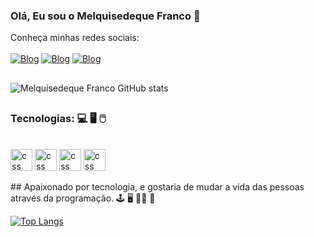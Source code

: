 
### Olá, Eu sou o Melquisedeque Franco 👋
Conheça minhas redes sociais: 
<br><br>
[![Blog](https://img.shields.io/badge/Instagram-E4405F?style=for-the-badge&logo=instagram&logoColor=white)](https://www.instagram.com/melquisedeqfranco/)
[![Blog](https://img.shields.io/badge/Facebook-1877F2?style=for-the-badge&logo=facebook&logoColor=white)](https://www.facebook.com/melquisedeque.francoporfirio)
[![Blog](https://img.shields.io/badge/LinkedIn-0077B5?style=for-the-badge&logo=linkedin&logoColor=white)](https://www.linkedin.com/in/melquisedeque-franco-porfirio-5a9994212/)
##
![Melquisedeque Franco GitHub stats](https://github-readme-stats.vercel.app/api?username=melquisedequef&show_icons=true&theme=dracula)
##
### Tecnologias: 💻 🖥️ 🖱️
<div style="display: inline_block"><br/>
<!--   <img align="center" alt="html5" src="https://img.shields.io/badge/HTML5-E34F26?style=for-the-badge&logo=html5&logoColor=white" /> -->
<!--   <img align="center" alt="css" src="https://img.shields.io/badge/CSS3-1572B6?style=for-the-badge&logo=css3&logoColor=white" /> -->
<!--   <img align="center" alt="css" src="https://img.shields.io/badge/JavaScript-F7DF1E?style=for-the-badge&logo=javascript&logoColor=black" /> -->
  <img align="center" alt="css" margin="5px" hight=" 30px" width="35px" src="https://cdn.jsdelivr.net/gh/devicons/devicon/icons/html5/html5-original-wordmark.svg" />
  <img align="center" alt="css" margin="5px" hight=" 30px" width="35px" src="https://cdn.jsdelivr.net/gh/devicons/devicon/icons/css3/css3-original-wordmark.svg" />    
  <img align="center" alt="css" margin="5px" hight=" 30px" width="35px" src="https://cdn.jsdelivr.net/gh/devicons/devicon/icons/javascript/javascript-original.svg" />
  <img align="center" alt="css" margin="5px" hight=" 30px" width="35px" src="https://cdn.jsdelivr.net/gh/devicons/devicon/icons/php/php-original.svg" />
</div>

<br/>
##
Apaixonado por tecnologia, e gostaria de mudar a vida das pessoas através da programação. 🕹️ 🖥️ 👨‍💻 🤖

[![Top Langs](https://github-readme-stats.vercel.app/api/top-langs/?username=melquisedequef&layout=compact)](https://github.com/anuraghazra/github-readme-stats)

##
